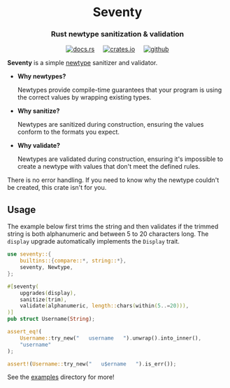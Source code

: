 <h1 align="center">Seventy</h1>
<h3 align="center">Rust newtype sanitization & validation</h3>
<div align="center">

[<img alt="docs.rs" src="https://img.shields.io/badge/docs.rs-seventy-58a78a?style=for-the-badge&logo=Docs.rs">](https://docs.rs/seventy)
&nbsp;&nbsp;&nbsp;
[<img alt="crates.io" src="https://img.shields.io/crates/v/seventy?style=for-the-badge&logo=Rust">](https://crates.io/crates/seventy)
&nbsp;&nbsp;&nbsp;
[<img alt="github" src="https://img.shields.io/badge/github-seventy-gray?style=for-the-badge&logo=GitHub&color=669bbc">](https://github.com/michaelni678/seventy)

</div>

**Seventy** is a simple [newtype](https://doc.rust-lang.org/rust-by-example/generics/new_types.html)
sanitizer and validator. 

- **Why newtypes?**

    Newtypes provide compile-time guarantees that your program is using the correct values by wrapping existing types.

- **Why sanitize?**

    Newtypes are sanitized during construction, ensuring the values conform to the formats you expect.

- **Why validate?**

    Newtypes are validated during construction, ensuring it's impossible to create a newtype with values that don't meet the defined rules.

There is no error handling. If you need to know why the newtype couldn't be created, this crate 
isn't for you.

## Usage

The example below first trims the string and then validates if the trimmed string is both 
alphanumeric and between 5 to 20 characters long. The `display` upgrade automatically implements
the `Display` trait.

```rust
use seventy::{
    builtins::{compare::*, string::*},
    seventy, Newtype,
};

#[seventy(
    upgrades(display),
    sanitize(trim),
    validate(alphanumeric, length::chars(within(5..=20))),
)]
pub struct Username(String);

assert_eq!(
    Username::try_new("   username   ").unwrap().into_inner(),
    "username"
);

assert!(Username::try_new("   u$ername   ").is_err());
```

See the [examples](examples) directory for more!
